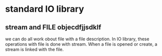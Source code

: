 # standard IO library

## stream and FILE objecdfjjsdklf
we can do all work obout file with a file description. In IO library, these operations with file is done with stream. When a file is opened or create, a stream is linked with the file.
